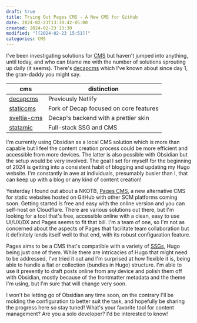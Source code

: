 ```yaml
---
draft: true
title: Trying Out Pages CMS - A New CMS for GitHub
date: 2024-02-23T13:30:42-05:00
created: 2024-02-23 13:30
modified: "[[2024-02-23 15:51]]"
categories: CMS
---
```

I've been investigating solutions for [CMS] but haven't jumped into anything, until today, and who can blame me with the number of solutions sprouting up daily (it seems). There's [decapcms] which I've known about since day 1, the gran-daddy you might say.

| cms           | distinction                            |
| ------------- | -------------------------------------- |
| [decapcms]    | Previously Netlify                     |
| [staticcms]   | Fork of Decap focused on core features |
| [sveltia-cms] | Decap's backend with a prettier skin   |
| [statamic]    | Full-stack SSG and CMS                 |

I'm currently using Obsidian as a local CMS solution which is more than capable but I feel the content creation process could be more efficient and accessible from more devices. The latter is also possible with Obsidian but the setup would be very involved. The goal I set for myself for the beginning of 2024 is getting into a consistent habit of blogging and updating my Hugo website. I'm constantly in awe at individuals, presumably busier than I, that can keep up with a blog or any kind of content creation!

Yesterday I found out about a NKOTB, [Pages CMS], a new alternative CMS for static websites hosted on GitHub with other SCM platforms coming soon. Getting started is free and easy with the online version and you can self-host on Cloudflare. There are various solutions out there, but I'm looking for a tool that's free, accessible online with a clean, easy to use UI/UX/DX and Pages seems to fit that bill. I'm a team of one, so I'm not as concerned about the aspects of Pages that facilitate team collaboration but it definitely lends itself well to that end, with its robust configuration feature.

Pages aims to be a CMS that's compatible with a variety of [SSGs], Hugo being just one of them. While there are intricacies of Hugo that might need to be addressed, I've tried it out and I'm surprised at how flexible it is, being able to handle a flat or collection (bundles in Hugo) structure. I'm able to use it presently to draft posts online from any device and polish them off with Obsidian, mostly because of the frontmatter metadata and the theme I'm using, but I'm sure that will change very soon.

I won't be letting go of Obsidian any time soon, on the contrary I'll be molding the configuration to better suit the task, and hopefully be sharing the progress here so stay tuned! What's your favorite tool for content management? Are you a solo developer? I'd be interested to know!

[CMS]: <https://en.wikipedia.org/wiki/Content_management_system> "Content Management System"
[SSGs]: <https://en.wikipedia.org/wiki/Static_site_generator> "Static Site Generators"
[Pages CMS]: <https://github.com/pages-cms> "Pages CMS"
[decapcms]: <https://decapcms.org/> "Decap CMS"
[staticcms]: <https://www.staticcms.org/> "Static CMS"
[sveltia-cms]: <https://github.com/sveltia/sveltia-cms> "Sveltia CMS"
[statamic]: <https://statamic.com/> "Statamic"
[keystatic]: <https://keystatic.com/> "Keystatic"

